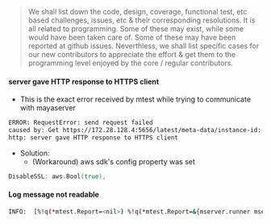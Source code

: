 > We shall list down the code, design, coverage, functional test, etc based
challenges, issues, etc & their corresponding resolutions. It is all related to
programming. Some of these may exist, while some would have been taken care of. 
Some of these may have been reported at github issues. Neverthless, we shall 
list specific cases for our new contributors to appreciate the effort & get them
to the programming level enjoyed by the core / regular contributors.

#### server gave HTTP response to HTTPS client

- This is the exact error received by mtest while trying to communicate with mayaserver

```bash
ERROR: RequestError: send request failed
caused by: Get https://172.28.128.4:5656/latest/meta-data/instance-id: 
http: server gave HTTP response to HTTPS client
```

- Solution:
  - (Workaround) aws sdk's config property was set

```go
DisableSSL: aws.Bool(true),
```
  
#### Log message not readable

```bash
INFO:  [%!q(*mtest.Report=<nil>) %!q(*mtest.Report=&{mserver.runner mserver.volume.remove.usecase 0xc420011d60 FAILED false})]
```
